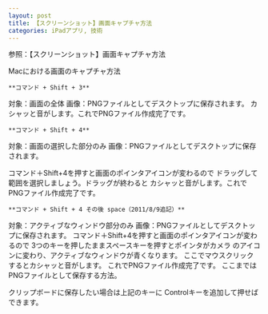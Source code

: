 ```yaml
---
layout: post
title: 【スクリーンショット】画面キャプチャ方法
categories: iPadアプリ, 技術
---
```


参照：【スクリーンショット】画面キャプチャ方法


Macにおける画面のキャプチャ方法

```
**コマンド + Shift + 3**
```

対象：画面の全体
画像：PNGファイルとしてデスクトップに保存されます。
カシャッと音がします。これでPNGファイル作成完了です。

```
**コマンド + Shift + 4**
```

対象：画面の選択した部分のみ
画像：PNGファイルとしてデスクトップに保存されます。

コマンド＋Shift+4を押すと画面のポインタアイコンが変わるので
ドラッグして範囲を選択しましょう。ドラッグが終わると
カシャッと音がします。これでPNGファイル作成完了です。

```
**コマンド + Shift + 4 その後 space（2011/8/9追記）**
```

対象：アクティブなウィンドウ部分のみ
画像：PNGファイルとしてデスクトップに保存されます。
コマンド＋Shift+4を押すと画面のポインタアイコンが変わるので
3つのキーを押したままスペースキーを押すとポインタがカメラ
のアイコンに変わり、アクティブなウィンドウが青くなります。
ここでマウスクリックするとカシャッと音がします。
これでPNGファイル作成完了です。
ここまではPNGファイルとして保存する方法。

クリップボードに保存したい場合は上記のキーに
Controlキーを追加して押せばできます。


